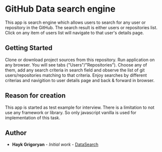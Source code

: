 # GitHub Data search engine

This app is search engine which allows users to search for any user or repository in the GitHub. The search result is either users or repositories list. Click on any item of users list will navigate to that user's details page.

## Getting Started

Clone or download project sources from this repository. 
Run application on any browser. You will see tabs ("Users"/"Repositories"). Choose any of them, add any search criteria in search field and observe the list of git users/repositories matching to that criteria. 
Enjoy searches by different criterias and navigition to user details page and back & forward in browser.

## Reason for creation

This app is started as test example for interview. There is a limitation to not use any framework or library. So only javascript vanilla is used for implementation of this task.

## Author

* **Hayk Grigoryan** - *Initial work* - [DataSearch](https://github.com/hayk891)

